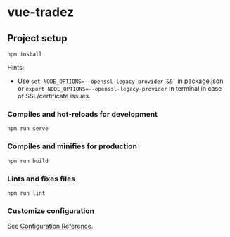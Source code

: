 # vue-tradez

## Project setup
```
npm install
```

Hints:
  - Use `set NODE_OPTIONS=--openssl-legacy-provider && ` in package.json or `export NODE_OPTIONS=--openssl-legacy-provider` in terminal in case of SSL/certificate issues.

### Compiles and hot-reloads for development
```
npm run serve
```

### Compiles and minifies for production
```
npm run build
```

### Lints and fixes files
```
npm run lint
```

### Customize configuration
See [Configuration Reference](https://cli.vuejs.org/config/).
